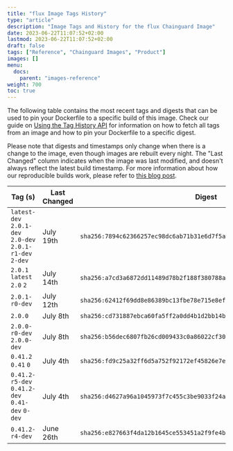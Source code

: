 ```yaml
---
title: "flux Image Tags History"
type: "article"
description: "Image Tags and History for the flux Chainguard Image"
date: 2023-06-22T11:07:52+02:00
lastmod: 2023-06-22T11:07:52+02:00
draft: false
tags: ["Reference", "Chainguard Images", "Product"]
images: []
menu:
  docs:
    parent: "images-reference"
weight: 700
toc: true
---
```


The following table contains the most recent tags and digests that can be used to pin your Dockerfile to a specific build of this image. Check our guide on [Using the Tag History API](/chainguard/chainguard-images/using-the-tag-history-api/) for information on how to fetch all tags from an image and how to pin your Dockerfile to a specific digest.

Please note that digests and timestamps only change when there is a change to the image, even though images are rebuilt every night. The "Last Changed" column indicates when the image was last modified, and doesn't always reflect the latest build timestamp. For more information about how our reproducible builds work, please refer to [this blog post](https://www.chainguard.dev/unchained/reproducing-chainguards-reproducible-image-builds).

| Tag (s)                                                    | Last Changed | Digest                                                                    |
|------------------------------------------------------------|--------------|---------------------------------------------------------------------------|
|  `latest-dev` `2.0.1-dev` `2.0-dev` `2.0.1-r1-dev` `2-dev` | July 19th    | `sha256:7894c62366257ec98dc6ab71b31e6d7f5a3c40a955639c9634b7fb748c430027` |
|  `2.0.1` `latest` `2.0` `2`                                | July 14th    | `sha256:a7cd3a6872dd11489d78b2f188f380788a03190d641ca8cf7e0c5921041e67a4` |
|  `2.0.1-r0-dev`                                            | July 12th    | `sha256:62412f69dd8e86389bc13fbe78e715e8ef7cd751ed9745b873443e0c25e0fb79` |
|  `2.0.0`                                                   | July 8th     | `sha256:cd731887ebca60fa5ff2a0dd4b1d2bb14b9ea1585513c8dd2605a76086fb65b1` |
|  `2.0.0-r0-dev` `2.0.0-dev`                                | July 8th     | `sha256:b56dec6807fb26cd009433c0a86022cf30d90253e47c990db4c7b3ecd32d9897` |
|  `0.41.2` `0.41` `0`                                       | July 4th     | `sha256:fd9c25a32ff6d5a752f92172ef45826e7edf6112e8c9746806e5c1190d4d5eae` |
|  `0.41.2-r5-dev` `0.41.2-dev` `0.41-dev` `0-dev`           | July 4th     | `sha256:d4627a96a1045973f7c455c3be9033f24a6e02e20ef53ed16bed0a61463d5b8d` |
|  `0.41.2-r4-dev`                                           | June 26th    | `sha256:e827663f4da12b1645ce553451a2f9fe4b663603c624be6c0db33f8c1cce435e` |
